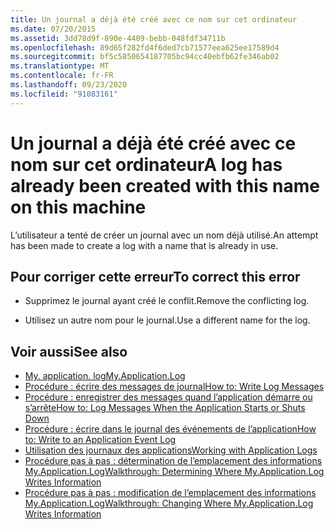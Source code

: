 ```yaml
---
title: Un journal a déjà été créé avec ce nom sur cet ordinateur
ms.date: 07/20/2015
ms.assetid: 3dd78d9f-890e-4409-bebb-048fdf34711b
ms.openlocfilehash: 89d65f282fd4f6ded7cb71577eea625ee17589d4
ms.sourcegitcommit: bf5c5850654187705bc94cc40ebfb62fe346ab02
ms.translationtype: MT
ms.contentlocale: fr-FR
ms.lasthandoff: 09/23/2020
ms.locfileid: "91083161"
---
```

# <a name="a-log-has-already-been-created-with-this-name-on-this-machine"></a><span data-ttu-id="e254b-102">Un journal a déjà été créé avec ce nom sur cet ordinateur</span><span class="sxs-lookup"><span data-stu-id="e254b-102">A log has already been created with this name on this machine</span></span>

<span data-ttu-id="e254b-103">L’utilisateur a tenté de créer un journal avec un nom déjà utilisé.</span><span class="sxs-lookup"><span data-stu-id="e254b-103">An attempt has been made to create a log with a name that is already in use.</span></span>  
  
## <a name="to-correct-this-error"></a><span data-ttu-id="e254b-104">Pour corriger cette erreur</span><span class="sxs-lookup"><span data-stu-id="e254b-104">To correct this error</span></span>  
  
- <span data-ttu-id="e254b-105">Supprimez le journal ayant créé le conflit.</span><span class="sxs-lookup"><span data-stu-id="e254b-105">Remove the conflicting log.</span></span>  
  
- <span data-ttu-id="e254b-106">Utilisez un autre nom pour le journal.</span><span class="sxs-lookup"><span data-stu-id="e254b-106">Use a different name for the log.</span></span>  
  
## <a name="see-also"></a><span data-ttu-id="e254b-107">Voir aussi</span><span class="sxs-lookup"><span data-stu-id="e254b-107">See also</span></span>

- [<span data-ttu-id="e254b-108">My. application. log</span><span class="sxs-lookup"><span data-stu-id="e254b-108">My.Application.Log</span></span>](xref:Microsoft.VisualBasic.ApplicationServices.ApplicationBase.Log)
- [<span data-ttu-id="e254b-109">Procédure : écrire des messages de journal</span><span class="sxs-lookup"><span data-stu-id="e254b-109">How to: Write Log Messages</span></span>](../developing-apps/programming/log-info/how-to-write-log-messages.md)
- [<span data-ttu-id="e254b-110">Procédure : enregistrer des messages quand l’application démarre ou s’arrête</span><span class="sxs-lookup"><span data-stu-id="e254b-110">How to: Log Messages When the Application Starts or Shuts Down</span></span>](../developing-apps/programming/log-info/how-to-log-messages-when-the-application-starts-or-shuts-down.md)
- [<span data-ttu-id="e254b-111">Procédure : écrire dans le journal des événements de l’application</span><span class="sxs-lookup"><span data-stu-id="e254b-111">How to: Write to an Application Event Log</span></span>](../developing-apps/programming/log-info/how-to-write-to-an-application-event-log.md)
- [<span data-ttu-id="e254b-112">Utilisation des journaux des applications</span><span class="sxs-lookup"><span data-stu-id="e254b-112">Working with Application Logs</span></span>](../developing-apps/programming/log-info/working-with-application-logs.md)
- [<span data-ttu-id="e254b-113">Procédure pas à pas : détermination de l’emplacement des informations My.Application.Log</span><span class="sxs-lookup"><span data-stu-id="e254b-113">Walkthrough: Determining Where My.Application.Log Writes Information</span></span>](../developing-apps/programming/log-info/walkthrough-determining-where-my-application-log-writes-information.md)
- [<span data-ttu-id="e254b-114">Procédure pas à pas : modification de l’emplacement des informations My.Application.Log</span><span class="sxs-lookup"><span data-stu-id="e254b-114">Walkthrough: Changing Where My.Application.Log Writes Information</span></span>](../developing-apps/programming/log-info/walkthrough-changing-where-my-application-log-writes-information.md)
